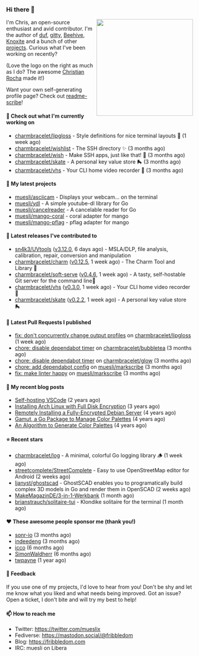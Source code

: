 ### Hi there 👋

<img align="right" src="https://raw.githubusercontent.com/muesli/muesli/master/assets/termenv.png" width="260">

I'm Chris, an open-source enthusiast and avid contributor. I'm the author of [duf](https://github.com/muesli/duf),
[gitty](https://github.com/muesli/gitty), [Beehive](https://github.com/muesli/beehive), [Knoxite](https://github.com/knoxite/knoxite)
 and a bunch of other [projects](https://fribbledom.com/projects/). Curious what I've been working on recently?

(Love the logo on the right as much as I do? The awesome [Christian Rocha](https://github.com/meowgorithm/) made it!)

Want your own self-generating profile page? Check out [readme-scribe](https://github.com/muesli/readme-scribe)!

#### 👷 Check out what I'm currently working on

- [charmbracelet/lipgloss](https://github.com/charmbracelet/lipgloss) - Style definitions for nice terminal layouts 👄 (1 week ago)
- [charmbracelet/wishlist](https://github.com/charmbracelet/wishlist) - The SSH directory ✨ (3 months ago)
- [charmbracelet/wish](https://github.com/charmbracelet/wish) - Make SSH apps, just like that! 💫 (3 months ago)
- [charmbracelet/skate](https://github.com/charmbracelet/skate) - A personal key value store 🛼 (3 months ago)
- [charmbracelet/vhs](https://github.com/charmbracelet/vhs) - Your CLI home video recorder 📼 (3 months ago)

#### 🌱 My latest projects

- [muesli/asciicam](https://github.com/muesli/asciicam) - Displays your webcam... on the terminal
- [muesli/ydl](https://github.com/muesli/ydl) - A simple youtube-dl library for Go
- [muesli/cancelreader](https://github.com/muesli/cancelreader) - A cancelable reader for Go
- [muesli/mango-coral](https://github.com/muesli/mango-coral) - coral adapter for mango
- [muesli/mango-pflag](https://github.com/muesli/mango-pflag) - pflag adapter for mango

#### 🔭 Latest releases I've contributed to

- [sn4k3/UVtools](https://github.com/sn4k3/UVtools) ([v3.12.0](https://github.com/sn4k3/UVtools/releases/tag/v3.12.0), 6 days ago) - MSLA/DLP, file analysis, calibration, repair, conversion and manipulation
- [charmbracelet/charm](https://github.com/charmbracelet/charm) ([v0.12.5](https://github.com/charmbracelet/charm/releases/tag/v0.12.5), 1 week ago) - The Charm Tool and Library 🌟
- [charmbracelet/soft-serve](https://github.com/charmbracelet/soft-serve) ([v0.4.6](https://github.com/charmbracelet/soft-serve/releases/tag/v0.4.6), 1 week ago) - A tasty, self-hostable Git server for the command line🍦
- [charmbracelet/vhs](https://github.com/charmbracelet/vhs) ([v0.3.0](https://github.com/charmbracelet/vhs/releases/tag/v0.3.0), 1 week ago) - Your CLI home video recorder 📼
- [charmbracelet/skate](https://github.com/charmbracelet/skate) ([v0.2.2](https://github.com/charmbracelet/skate/releases/tag/v0.2.2), 1 week ago) - A personal key value store 🛼

#### 🔨 Latest Pull Requests I published

- [fix: don&#39;t concurrently change output profiles](https://github.com/charmbracelet/lipgloss/pull/172) on [charmbracelet/lipgloss](https://github.com/charmbracelet/lipgloss) (1 week ago)
- [chore: disable dependabot timer](https://github.com/charmbracelet/bubbletea/pull/608) on [charmbracelet/bubbletea](https://github.com/charmbracelet/bubbletea) (3 months ago)
- [chore: disable dependabot timer](https://github.com/charmbracelet/glow/pull/419) on [charmbracelet/glow](https://github.com/charmbracelet/glow) (3 months ago)
- [chore: add dependabot config](https://github.com/muesli/markscribe/pull/55) on [muesli/markscribe](https://github.com/muesli/markscribe) (3 months ago)
- [fix: make linter happy](https://github.com/muesli/markscribe/pull/54) on [muesli/markscribe](https://github.com/muesli/markscribe) (3 months ago)

#### 📜 My recent blog posts

- [Self-hosting VSCode](https://fribbledom.com/posts/selfhosting-vscode/) (2 years ago)
- [Installing Arch Linux with Full Disk Encryption](https://fribbledom.com/posts/encrypted-arch-install/) (3 years ago)
- [Remotely Installing a Fully-Encrypted Debian Server](https://fribbledom.com/posts/encrypted-remote-debian-install/) (4 years ago)
- [Gamut, a Go Package to Manage Color Palettes](https://fribbledom.com/posts/gamut-package-to-handle-color-palettes/) (4 years ago)
- [An Algorithm to Generate Color Palettes](https://fribbledom.com/posts/an-algorithm-to-generate-color-palettes/) (4 years ago)

#### ⭐ Recent stars

- [charmbracelet/log](https://github.com/charmbracelet/log) - A minimal, colorful Go logging library 🪵 (1 week ago)
- [streetcomplete/StreetComplete](https://github.com/streetcomplete/StreetComplete) - Easy to use OpenStreetMap editor for Android (2 weeks ago)
- [ljanyst/ghostscad](https://github.com/ljanyst/ghostscad) - GhostSCAD enables you to programatically build complex 3D models in Go and render them in OpenSCAD (2 weeks ago)
- [MakeMagazinDE/3-in-1-Werkbank](https://github.com/MakeMagazinDE/3-in-1-Werkbank) (1 month ago)
- [brianstrauch/solitaire-tui](https://github.com/brianstrauch/solitaire-tui) - Klondike solitaire for the terminal (1 month ago)

#### ❤️ These awesome people sponsor me (thank you!)

- [sonr-io](https://github.com/sonr-io) (3 months ago)
- [indeedeng](https://github.com/indeedeng) (3 months ago)
- [icco](https://github.com/icco) (6 months ago)
- [SimonWaldherr](https://github.com/SimonWaldherr) (6 months ago)
- [twpayne](https://github.com/twpayne) (1 year ago)

#### 💬 Feedback

If you use one of my projects, I'd love to hear from you! Don't be shy and let me know what you liked
and what needs being improved. Got an issue? Open a ticket, I don't bite and will try my best to help!

#### 📫 How to reach me

- Twitter: https://twitter.com/mueslix
- Fediverse: https://mastodon.social/@fribbledom
- Blog: https://fribbledom.com
- IRC: muesli on Libera
